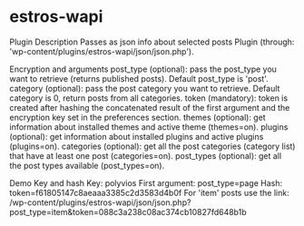 # estros-wapi
Plugin Description
Passes as json info about selected posts Plugin (through: 'wp-content/plugins/estros-wapi/json/json.php').

Encryption and arguments
post_type (optional): pass the post_type you want to retrieve (returns published posts). Default post_type is 'post'.
category (optional): pass the post category you want to retrieve. Default category is 0, return posts from all categories.
token (mandatory): token is created after hashing the concatenated result of the first argument and the encryption key set in the preferences section.
themes (optional): get information about installed themes and active theme (themes=on).
plugins (optional): get information about installed plugins and active plugins (plugins=on).
categories (optional): get all the post categories (category list) that have at least one post (categories=on).
post_types (optional): get all the post types available (post_types=on).

Demo Key and hash
Key: polyvios
First argument: post_type=page
Hash: token=f61805147c8aeaaa3385c2d3583d4b0f
For 'item' posts use the link:
/wp-content/plugins/estros-wapi/json/json.php?post_type=item&token=088c3a238c08ac374cb10827fd648b1b 